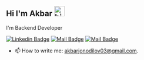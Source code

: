 ## Hi I'm Akbar <img src="https://user-images.githubusercontent.com/1303154/88677602-1635ba80-d120-11ea-84d8-d263ba5fc3c0.gif" width="28px" height="28px" alt="hi">

I'm Backend Developer 

[![Linkedin Badge](https://img.shields.io/badge/-Akbar-0e76a8?style=flat&labelColor=0e76a8&logo=linkedin&logoColor=white)](https://www.linkedin.com/in/akbarjon-odilov-330a16232/) [![Mail Badge](https://img.shields.io/badge/-@odilovoff_-e84393?style=flat&labelColor=e84393&logo=instagram&logoColor=white)](https://instagram.com/odilovoff_) [![Mail Badge](https://img.shields.io/badge/-AkbarOdilov-c0392b?style=flat&labelColor=c0392b&logo=gmail&logoColor=white)](mailto:akbarjonodilov03@gmail.com)

<!-- TODO: Add last video link -->
- 📫 How to write me: akbarjonodilov03@gmail.com.
